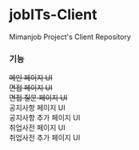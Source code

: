 # jobITs-Client

Mimanjob Project's Client Repository

### 기능
~~메인 페이지 UI~~   
~~면접 페이지 UI~~   
~~면접 질문 페이지 UI~~   
공지사항 페이지 UI   
공지사항 추가 페이지 UI   
취업사전 페이지 UI   
취업사전 추가 페이지 UI   

